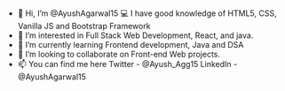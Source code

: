- 👋 Hi, I’m @AyushAgarwal15
  💻 I have good knowledge of HTML5, CSS, Vanilla JS and Bootstrap Framework
- 👀 I’m interested in Full Stack Web Development, React, and java. 
- 🌱 I’m currently learning Frontend development, Java and DSA
- 💞️ I’m looking to collaborate on Front-end Web projects.
- 📫 You can find me here 
      Twitter - @Ayush_Agg15
      LinkedIn -@AyushAgarwal15

<!---
AyushAgarwal15/AyushAgarwal15 is a ✨ special ✨ repository because its `README.md` (this file) appears on your GitHub profile.
You can click the Preview link to take a look at your changes.
--->
